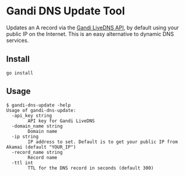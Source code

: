 # Gandi DNS Update Tool

Updates an A record via the [Gandi LiveDNS API](https://doc.livedns.gandi.net/), by default using your public IP on the Internet.
This is an easy alternative to dynamic DNS services.

## Install

```
go install
```

## Usage

```
$ gandi-dns-update -help
Usage of gandi-dns-update:
  -api_key string
    	API key for Gandi LiveDNS
  -domain_name string
    	Domain name
  -ip string
    	IP address to set. Default is to get your public IP from Akamai (default "YOUR_IP")
  -record_name string
    	Record name
  -ttl int
    	TTL for the DNS record in seconds (default 300)
```